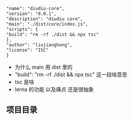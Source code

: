 ```{
"name": "diudiu-core",
"version": "0.0.1",
"description": "diudiu core",
"main": "./dist/core/index.js",
"scripts": {
"build": "rm -rf ./dist && npx tsc"
},
"author": "liujianghong",
"license": "ISC"
}
```

- 为什么 main 用 dist 里的
- "build": "rm -rf ./dist && npx tsc" 这一段啥意思
- tsc 是啥
- lerna 的功能 以及痛点 还是很抽象

## 项目目录
